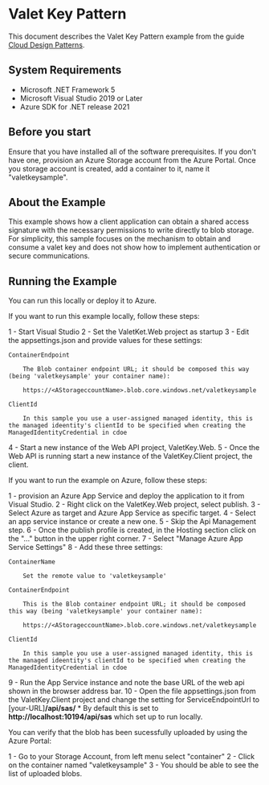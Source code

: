 # Valet Key Pattern

This document describes the Valet Key Pattern example from the guide [Cloud Design Patterns](http://aka.ms/Cloud-Design-Patterns).

## System Requirements

* Microsoft .NET Framework 5
* Microsoft Visual Studio 2019 or Later
* Azure SDK for .NET release 2021

## Before you start

Ensure that you have installed all of the software prerequisites.
If you don't have one, provision an Azure Storage account from the Azure Portal.
Once you storage account is created, add a container to it, name it "valetkeysample".

## About the Example
 
This example shows how a client application can obtain a shared access signature with the necessary permissions to write directly to blob storage. For simplicity, this sample focuses on the mechanism to obtain and consume a valet key and does not show how to implement authentication or secure communications.

## Running the Example

You can run this locally or deploy it to Azure.

If you want to run this example locally, follow these steps:

1 - Start Visual Studio
2 - Set the ValetKet.Web project as startup
3 - Edit the appsettings.json and provide values for these settings:

	ContainerEndpoint

		The Blob container endpoint URL; it should be composed this way (being 'valetkeysample' your container name):
		
		https://<AStorageccountName>.blob.core.windows.net/valetkeysample

	ClientId

		In this sample you use a user-assigned managed identity, this is the managed ideentity's clientId to be specified when creating the ManagedIdentityCredential in cdoe
		

4 - Start a new instance of the Web API project, ValetKey.Web.
5 - Once the Web API is running start a new instance of the ValetKey.Client project, the client.

If you want to run the example on Azure, follow these steps:

1 - provision an Azure App Service and deploy the application to it from Visual Studio.
2 - Right click on the ValetKey.Web project, select publish.
3 - Select Azure as target and Azure App Service as specific target.
4 - Select an app service instance or create a new one.
5 - Skip the Api Management step.
6 - Once the publish profile is created, in the Hosting section click on the "..." button in the upper right corner.
7 - Select "Manage Azure App Service Settings"
8 - Add these three settings:

	ContainerName

		Set the remote value to 'valetkeysample'

	ContainerEndpoint

		This is the Blob container endpoint URL; it should be composed this way (being 'valetkeysample' your container name):

		https://<AStorageccountName>.blob.core.windows.net/valetkeysample

	ClientId

		In this sample you use a user-assigned managed identity, this is the managed ideentity's clientId to be specified when creating the ManagedIdentityCredential in cdoe

9 - Run the App Service instance and note the base URL of the web api shown in the browser address bar.
10 - Open the file appsettings.json from the ValetKey.Client project and change the setting for ServiceEndpointUrl to   [your-URL]**/api/sas/**
	* By default this is set to **http://localhost:10194/api/sas** which set up to run locally.

You can verify that the blob has been sucessfully uploaded by using the Azure Portal:

1 - Go to your Storage Account, from left menu select "container"
2 - Click on the container named "valetkeysample"
3 - You should be able to see the list of uploaded blobs.
